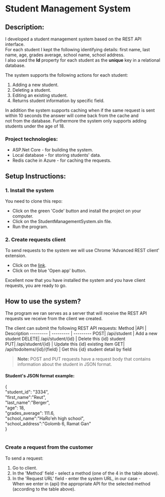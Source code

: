 # Student Management System

## Description:
I developed a student management system based on the REST API interface.<br>
For each student I kept the following identifying details: first name, last name, age, grades average, school name, school address.<br>
I also used the **Id** property for each student as the **unique** key in a relational database.

The system supports the following actions for each student:
1. Adding a new student.
2. Deleting a student.
3. Editing an existing student.
4. Returns student information by specific field.

In addition the system supports caching when if the same request is sent within 10 seconds the answer will come back from the cache and<br>not from the database.
Furthermore the system only supports adding students under the age of 18.
<br>
### Project technologies:
* ASP.Net Core - for building the system.
* Local database - for storing students' data.
* Redis cache in Azure - for caching the requests.

## Setup Instructions:
### 1. Install the system
You need to clone this repo:
* Click on the green 'Code' button and install the project on your computer.
* Click on the StudentManagementSystem.sln file.
* Run the program.

### 2. Create requests client
To send requests to the system we will use Chrome 'Advanced REST client' extension.
* Click on the [link](https://chrome.google.com/webstore/detail/advanced-rest-client/hgmloofddffdnphfgcellkdfbfbjeloo/related?hl=iw).
* Click on the blue 'Open app' button.

Excellent now that you have installed the system and you have client requests, you are ready to go.

## How to use the system?
The program we ran serves as a server that will receive the REST API requests we receive from the client we created.

The client can submit the following REST API requests:
Method |API | Description
--------- | --------- | ---------
POST| /api/student | Add a new student
DELETE| /api/student/{id} | Delete this {id} student  
PUT| /api/student/{id} | Update this {id} existing item
GET| /api/todoitems/{id}/{field} | Get this {id} student detail by field

> **Note:** POST and PUT requests have a request body that contains information about the student in JSON format.

####  Student's JSON format example:
{<br>
  "student_id": "3334",<br>
  "first_name":"Reut",<br>
  "last_name":"Berger",<br>
  "age": 18,<br>
  "grades_average": 111.6,<br>
  "school_name":"HaRo'eh high school",<br>
  "school_address":"Golomb 6, Ramat Gan"<br>
}<br>
<br>

### Create a request from the customer
To send a request:
1. Go to client.
2. In the 'Method' field - select a method (one of the 4 in the table above).
3. In the 'Request URL' field - enter the system URL, in our case - <!--https://localhost:44332/{api}--> <br>
When we enter in {api} the appropriate API for the selected method (according to the table above).
